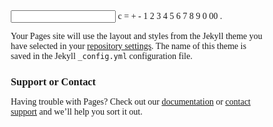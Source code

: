 <html lang="en">
<head>
    <meta charset="UTF-8">
    <meta http-equiv="X-UA-Compatible" content="IE=edge">
    <meta name="viewport" content="width=device-width, initial-scale=1.0">
    <title>Simple Calculator</title>
    <link rel="stylesheet" href="./style.css">
    <link rel="preconnect" href="https://fonts.gstatic.com">
<link href="https://fonts.googleapis.com/css2?family=Poppins:wght@300&display=swap" rel="stylesheet">
  <style>
    *{
    font-family: "Poppins", Calibri;
    margin: 0;
    padding: 0;
    box-sizing: border-box;
}

body{
    display: flex;
    justify-content: center;
    align-items: center;
    min-height: 100%;
    background-image: linear-gradient(to bottom right, red, green, yellow);
}

.calculator{
    position: relative;
    display: grid;
    margin-top:10px ;
    width: 25%;

}

.calculator .value{
    grid-column: span 4;
    height: 90%;
    text-align: right;
    border: none;
    outline: none;
    padding: 10px;
    font-size: 20px;
}

.calculator span{
    display: grid;
    width: 100%;
    height: 150%;
    color: white;
    padding: 20px;
    background: navy;
    place-items: center;
    border: 1px solid rgba(0, 0, 0, 0.493);
}

.calculator span:active{
    background: rgb(142, 35, 35);
    color: blue;
}

.calculator span.clear{
    grid-column: span 3;
    background: rgb(221, 8, 44);
}

.calculator span.plus{
    grid-column: span 2;
}

.calculator span.minus{
    grid-column: span 2;
}

.calculator span.bottom{
    height: 100%;
}
  
  </style>
</head>
<body>
    <form action="#" class="calculator" name="calc">
        <input type="text" class="value" name="text" readonly="">
        <span class="num clear" onclick="document.calc.text.value =''">c</span>
        <span class="num" onclick="document.calc.text.value = eval(calc.text.value)">=</span>
        <span class="num plus" onclick="document.calc.text.value +='+'">+</span>
        <span class="num minus" onclick="document.calc.text.value +='-'">-</span>
        <span class="num" onclick="document.calc.text.value +='1'">1</span>
        <span class="num" onclick="document.calc.text.value +='2'">2</span>
        <span class="num" onclick="document.calc.text.value +='3'">3</span>
        <span class="num" onclick="document.calc.text.value +='4'">4</span>
        <span class="num" onclick="document.calc.text.value +='5'">5</span>
        <span class="num" onclick="document.calc.text.value +='6'">6</span>
        <span class="num" onclick="document.calc.text.value +='7'">7</span>
        <span class="num" onclick="document.calc.text.value +='8'">8</span>
        <span class="num bottom" onclick="document.calc.text.value +='9'">9</span>
        <span class="num bottom" onclick="document.calc.text.value +='0'">0</span>
        <span class="num bottom" onclick="document.calc.text.value +='00'">00</span>
        <span class="num bottom" onclick="document.calc.text.value +='.'">.</span>
        
  </form>
    
</body>
</html>

Your Pages site will use the layout and styles from the Jekyll theme you have selected in your [repository settings](https://github.com/prettygenius220/calculator/settings). The name of this theme is saved in the Jekyll `_config.yml` configuration file.

### Support or Contact

Having trouble with Pages? Check out our [documentation](https://docs.github.com/categories/github-pages-basics/) or [contact support](https://support.github.com/contact) and we’ll help you sort it out.
